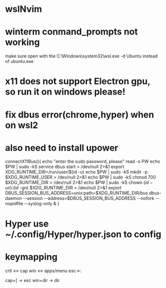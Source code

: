 # wslNvim

# winterm conmand_prompts not working
make sure open with the C:\Windows\system32\wsl.exe -d Ubuntu instead of ubuntu.exe

# x11 does not support Electron gpu, so run it on windows please!
# fix dbus error(chrome,hyper) when on wsl2
# also need to install upower
connectX11Bus(){
echo "enter the sudo password, please"
read -s PW
echo $PW | sudo -kS service dbus start > /dev/null 2>&1
export XDG_RUNTIME_DIR=/run/user/$(id -u)
echo $PW | sudo -kS mkdir -p $XDG_RUNTIME_USER > /dev/null 2>&1
echo $PW | sudo -kS chmod 700 $XDG_RUNTIME_DIR > /dev/null 2>&1
echo $PW | sudo -kS chown $(id -un):$(id -gn) $XDG_RUNTIME_DIR > /dev/null 2>&1
export DBUS_SESSION_BUS_ADDRESS=unix:path=$XDG_RUNTIME_DIR/bus
dbus-daemon --session --address=$DBUS_SESSION_BUS_ADDRESS --nofork --nopidfile --syslog-only &
}

# Hyper use ~/.config/Hyper/hyper.json to config


# keymapping
crtl <-> cap
win <-> apps/menu
esc->:

cap+[ -> esc
win+dir -> dir


